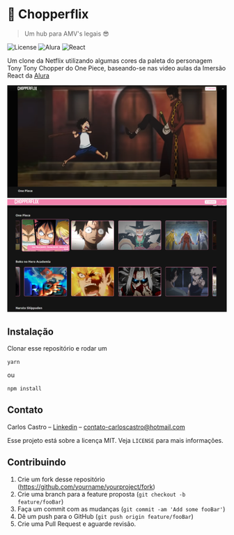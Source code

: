 # 📼 Chopperflix

> Um hub para AMV's legais 😎

![License](https://img.shields.io/badge/license-mit-f282ad)
![Alura](https://img.shields.io/badge/alura-on-%232a7ae4)
![React](https://img.shields.io/badge/react-on-%61dbfb)

Um clone da Netflix utilizando algumas cores da paleta do personagem Tony Tony Chopper do One Piece, baseando-se nas video aulas da
Imersão React da [Alura](https://www.alura.com.br/)

![Front-Page da aplicação](./.gitassets/readme-header.png)
![Front-Page da aplicação](./.gitassets/readme-header2.png)

## Instalação

Clonar esse repositório e rodar um

```
yarn
```

ou

```
npm install
```

## Contato

Carlos Castro – [Linkedin](https://www.linkedin.com/in/carlos-castro-6623581a8/) – contato-carloscastro@hotmail.com

Esse projeto está sobre a licença MIT. Veja `LICENSE` para mais informações.

## Contribuindo

1. Crie um fork desse repositório (<https://github.com/yourname/yourproject/fork>)
2. Crie uma branch para a feature proposta (`git checkout -b feature/fooBar`)
3. Faça um commit com as mudanças (`git commit -am 'Add some fooBar'`)
4. Dê um push para o GitHub (`git push origin feature/fooBar`)
5. Crie uma Pull Request e aguarde revisão.

